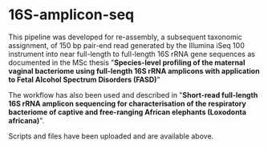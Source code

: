 # 16S-amplicon-seq

This pipeline was developed for re-assembly, a subsequent taxonomic assignment, of 150 bp pair-end read generated by the Illumina iSeq 100 instrument into near full-length to full-length 16S rRNA gene sequences as documented in the MSc thesis "**Species-level profiling of the maternal vaginal bacteriome using full-length 16S rRNA amplicons with application to Fetal Alcohol Spectrum Disorders (FASD)**"

The workflow has also been used and described in "**Short-read full-length 16S rRNA amplicon sequencing for characterisation of the respiratory bacteriome of captive and free-ranging African elephants (Loxodonta africana)**".

Scripts and files have been uploaded and are available above.
